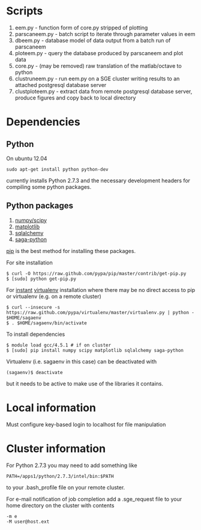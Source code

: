 # Scripts
1. eem.py - function form of core.py stripped of plotting
1. parscaneem.py - batch script to iterate through parameter values in eem
1. dbeem.py - database model of data output from a batch run of parscaneem
1. ploteem.py - query the database produced by parscaneem and plot data
1. core.py - (may be removed) raw translation of the matlab/octave to python
1. clustruneem.py - run eem.py on a SGE cluster writing results to an attached postgresql database server
1. clustploteem.py - extract data from remote postgresql database server, produce figures and copy back to local directory

# Dependencies
## Python
On ubuntu 12.04

    sudo apt-get install python python-dev

currently installs Python 2.7.3 and the necessary development headers for compiling some python packages.

## Python packages
1. [numpy/scipy](http://docs.scipy.org/doc/)
1. [matplotlib](http://matplotlib.org/contents.html)
1. [sqlalchemy](http://docs.sqlalchemy.org/en/rel_0_8/)
1. [saga-python](http://saga-project.github.io/saga-python/)

[pip](http://www.pip-installer.org/en/latest/installing.html#using-get-pip) is the best method for installing these packages.

For site installation

    $ curl -O https://raw.github.com/pypa/pip/master/contrib/get-pip.py
    $ [sudo] python get-pip.py

For [instant](http://saga-project.github.io/saga-python/doc/usage/install.html#using-virtualenv) [virtualenv](http://www.virtualenv.org/) installation where there may be no direct access to pip or virtualenv (e.g. on a remote cluster)

    $ curl --insecure -s https://raw.github.com/pypa/virtualenv/master/virtualenv.py | python - $HOME/sagaenv
    $ . $HOME/sagaenv/bin/activate

To install dependencies

    $ module load gcc/4.5.1 # if on cluster
    $ [sudo] pip install numpy scipy matplotlib sqlalchemy saga-python

Virtualenv (i.e. sagaenv in this case) can be deactivated with

    (sagaenv)$ deactivate

but it needs to be active to make use of the libraries it contains.

# Local information

Must configure key-based login to localhost for file manipulation

# Cluster information

For Python 2.7.3 you may need to add something like

    PATH=/apps1/python/2.7.3/intel/bin:$PATH

to your .bash_profile file on your remote cluster.

For e-mail notification of job completion add a .sge_request file to your home directory on the cluster with contents

    -m e
	-M user@host.ext
